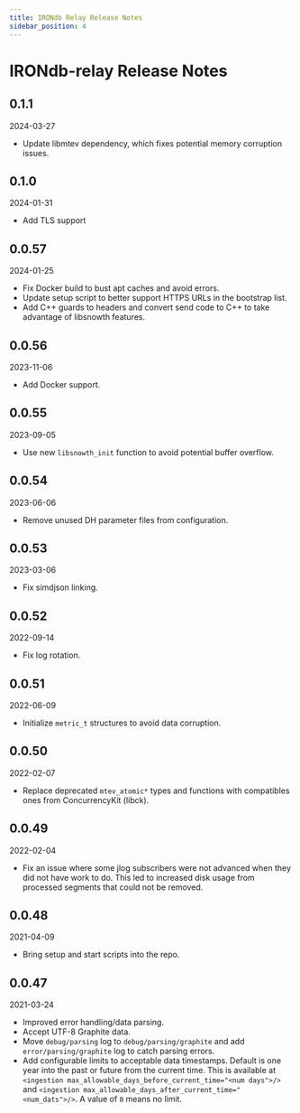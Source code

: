 ```yaml
---
title: IRONdb Relay Release Notes
sidebar_position: 4
---
```


# IRONdb-relay Release Notes

## 0.1.1

2024-03-27

* Update libmtev dependency, which fixes potential memory corruption
  issues.

## 0.1.0

2024-01-31

* Add TLS support

## 0.0.57

2024-01-25

* Fix Docker build to bust apt caches and avoid errors.
* Update setup script to better support HTTPS URLs in the bootstrap list.
* Add C++ guards to headers and convert send code to C++ to take advantage of
  libsnowth features.

## 0.0.56

2023-11-06

* Add Docker support.

## 0.0.55

2023-09-05

* Use new `libsnowth_init` function to avoid potential buffer overflow.

## 0.0.54

2023-06-06

* Remove unused DH parameter files from configuration.

## 0.0.53

2023-03-06

* Fix simdjson linking.

## 0.0.52

2022-09-14

* Fix log rotation.

## 0.0.51

2022-06-09

* Initialize `metric_t` structures to avoid data corruption.

## 0.0.50

2022-02-07

* Replace deprecated `mtev_atomic*` types and functions with compatibles ones
  from ConcurrencyKit (libck).

## 0.0.49

2022-02-04

* Fix an issue where some jlog subscribers were not advanced when they did not
  have work to do. This led to increased disk usage from processed segments
  that could not be removed.

## 0.0.48

2021-04-09

* Bring setup and start scripts into the repo.

## 0.0.47

2021-03-24

* Improved error handling/data parsing.
* Accept UTF-8 Graphite data.
* Move `debug/parsing` log to `debug/parsing/graphite` and add
  `error/parsing/graphite` log to catch parsing errors.
* Add configurable limits to acceptable data timestamps. Default is one year
  into the past or future from the current time. This is available at
  `<ingestion max_allowable_days_before_current_time="<num days">/>` and
  `<ingestion max_allowable_days_after_current_time="<num_dats">/>`. A value
   of `0` means no limit.

